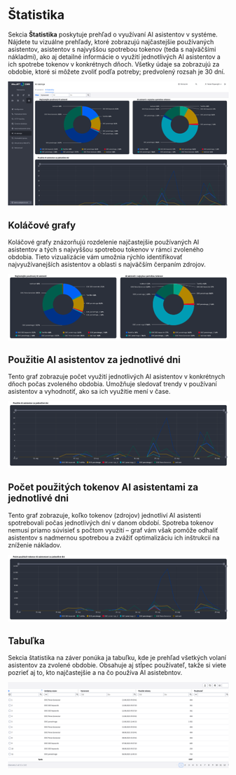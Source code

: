 # Štatistika

Sekcia **Štatistika** poskytuje prehľad o využívaní AI asistentov v systéme. Nájdete tu vizuálne prehľady, ktoré zobrazujú najčastejšie používaných asistentov, asistentov s najvyššou spotrebou tokenov (teda s najväčšími nákladmi), ako aj detailné informácie o využití jednotlivých AI asistentov a ich spotrebe tokenov v konkrétnych dňoch. Všetky údaje sa zobrazujú za obdobie, ktoré si môžete zvoliť podľa potreby; predvolený rozsah je 30 dní.

![](all.png)

## Koláčové grafy

Koláčové grafy znázorňujú rozdelenie najčastejšie používaných AI asistentov a tých s najvyššou spotrebou tokenov v rámci zvoleného obdobia. Tieto vizualizácie vám umožnia rýchlo identifikovať najvyužívanejších asistentov a oblasti s najväčším čerpaním zdrojov.

![](graph-1.png)

## Použitie AI asistentov za jednotlivé dni

Tento graf zobrazuje počet využití jednotlivých AI asistentov v konkrétnych dňoch počas zvoleného obdobia. Umožňuje sledovať trendy v používaní asistentov a vyhodnotiť, ako sa ich využitie mení v čase.

![](graph-2.png)

## Počet použitých tokenov AI asistentami za jednotlivé dni

Tento graf zobrazuje, koľko tokenov (zdrojov) jednotliví AI asistenti spotrebovali počas jednotlivých dní v danom období. Spotreba tokenov nemusí priamo súvisieť s počtom využití – graf vám však pomôže odhaliť asistentov s nadmernou spotrebou a zvážiť optimalizáciu ich inštrukcií na zníženie nákladov.

![](graph-3.png)

## Tabuľka

Sekcia štatistika na záver ponúka ja tabuľku, kde je prehľad všetkých volaní asistentov za zvolené obdobie. Obsahuje aj stĺpec používateľ, takže si viete pozrieť aj to, kto najčastejšie a na čo používa AI asistebntov.

![](datatable.png)